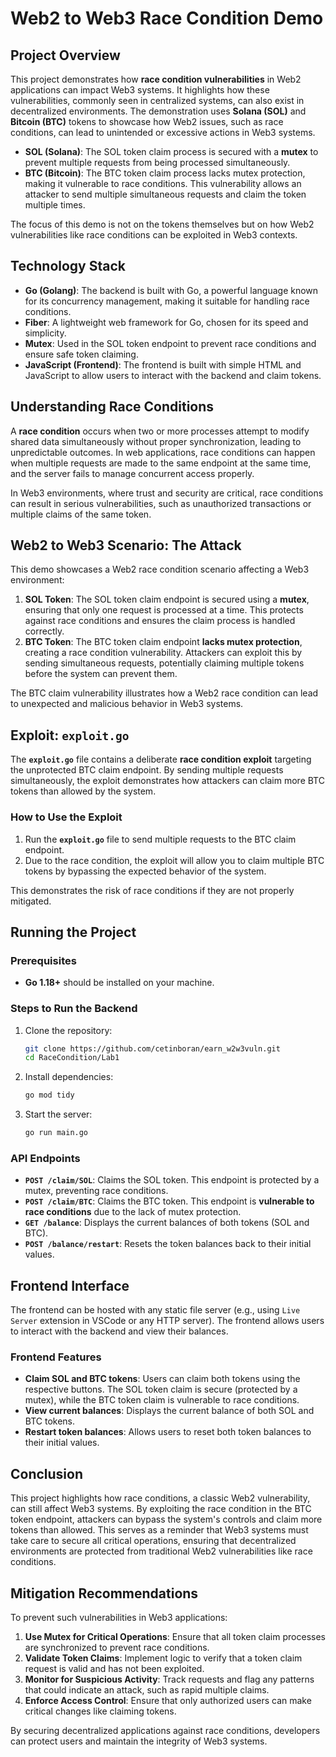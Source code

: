 # Web2 to Web3 Race Condition Demo

## Project Overview

This project demonstrates how **race condition vulnerabilities** in Web2 applications can impact Web3 systems. It highlights how these vulnerabilities, commonly seen in centralized systems, can also exist in decentralized environments. The demonstration uses **Solana (SOL)** and **Bitcoin (BTC)** tokens to showcase how Web2 issues, such as race conditions, can lead to unintended or excessive actions in Web3 systems.

- **SOL (Solana)**: The SOL token claim process is secured with a **mutex** to prevent multiple requests from being processed simultaneously.
- **BTC (Bitcoin)**: The BTC token claim process lacks mutex protection, making it vulnerable to race conditions. This vulnerability allows an attacker to send multiple simultaneous requests and claim the token multiple times.

The focus of this demo is not on the tokens themselves but on how Web2 vulnerabilities like race conditions can be exploited in Web3 contexts.

## Technology Stack

- **Go (Golang)**: The backend is built with Go, a powerful language known for its concurrency management, making it suitable for handling race conditions.
- **Fiber**: A lightweight web framework for Go, chosen for its speed and simplicity.
- **Mutex**: Used in the SOL token endpoint to prevent race conditions and ensure safe token claiming.
- **JavaScript (Frontend)**: The frontend is built with simple HTML and JavaScript to allow users to interact with the backend and claim tokens.

## Understanding Race Conditions

A **race condition** occurs when two or more processes attempt to modify shared data simultaneously without proper synchronization, leading to unpredictable outcomes. In web applications, race conditions can happen when multiple requests are made to the same endpoint at the same time, and the server fails to manage concurrent access properly.

In Web3 environments, where trust and security are critical, race conditions can result in serious vulnerabilities, such as unauthorized transactions or multiple claims of the same token.

## Web2 to Web3 Scenario: The Attack

This demo showcases a Web2 race condition scenario affecting a Web3 environment:

1. **SOL Token**: The SOL token claim endpoint is secured using a **mutex**, ensuring that only one request is processed at a time. This protects against race conditions and ensures the claim process is handled correctly.
2. **BTC Token**: The BTC token claim endpoint **lacks mutex protection**, creating a race condition vulnerability. Attackers can exploit this by sending simultaneous requests, potentially claiming multiple tokens before the system can prevent them.

The BTC claim vulnerability illustrates how a Web2 race condition can lead to unexpected and malicious behavior in Web3 systems.

## Exploit: `exploit.go`

The **`exploit.go`** file contains a deliberate **race condition exploit** targeting the unprotected BTC claim endpoint. By sending multiple requests simultaneously, the exploit demonstrates how attackers can claim more BTC tokens than allowed by the system.

### How to Use the Exploit

1. Run the **`exploit.go`** file to send multiple requests to the BTC claim endpoint.
2. Due to the race condition, the exploit will allow you to claim multiple BTC tokens by bypassing the expected behavior of the system.

This demonstrates the risk of race conditions if they are not properly mitigated.

## Running the Project

### Prerequisites

- **Go 1.18+** should be installed on your machine.

### Steps to Run the Backend

1. Clone the repository:

   ```bash
   git clone https://github.com/cetinboran/earn_w2w3vuln.git
   cd RaceCondition/Lab1
   ```

2. Install dependencies:

   ```bash
   go mod tidy
   ```

3. Start the server:

   ```bash
   go run main.go
   ```

### API Endpoints

- **`POST /claim/SOL`**: Claims the SOL token. This endpoint is protected by a mutex, preventing race conditions.
- **`POST /claim/BTC`**: Claims the BTC token. This endpoint is **vulnerable to race conditions** due to the lack of mutex protection.
- **`GET /balance`**: Displays the current balances of both tokens (SOL and BTC).
- **`POST /balance/restart`**: Resets the token balances back to their initial values.

## Frontend Interface

The frontend can be hosted with any static file server (e.g., using `Live Server` extension in VSCode or any HTTP server). The frontend allows users to interact with the backend and view their balances.

### Frontend Features

- **Claim SOL and BTC tokens**: Users can claim both tokens using the respective buttons. The SOL token claim is secure (protected by a mutex), while the BTC token claim is vulnerable to race conditions.
- **View current balances**: Displays the current balance of both SOL and BTC tokens.
- **Restart token balances**: Allows users to reset both token balances to their initial values.

## Conclusion

This project highlights how race conditions, a classic Web2 vulnerability, can still affect Web3 systems. By exploiting the race condition in the BTC token endpoint, attackers can bypass the system's controls and claim more tokens than allowed. This serves as a reminder that Web3 systems must take care to secure all critical operations, ensuring that decentralized environments are protected from traditional Web2 vulnerabilities like race conditions.

## Mitigation Recommendations

To prevent such vulnerabilities in Web3 applications:

1. **Use Mutex for Critical Operations**: Ensure that all token claim processes are synchronized to prevent race conditions.
2. **Validate Token Claims**: Implement logic to verify that a token claim request is valid and has not been exploited.
3. **Monitor for Suspicious Activity**: Track requests and flag any patterns that could indicate an attack, such as rapid multiple claims.
4. **Enforce Access Control**: Ensure that only authorized users can make critical changes like claiming tokens.

By securing decentralized applications against race conditions, developers can protect users and maintain the integrity of Web3 systems.
